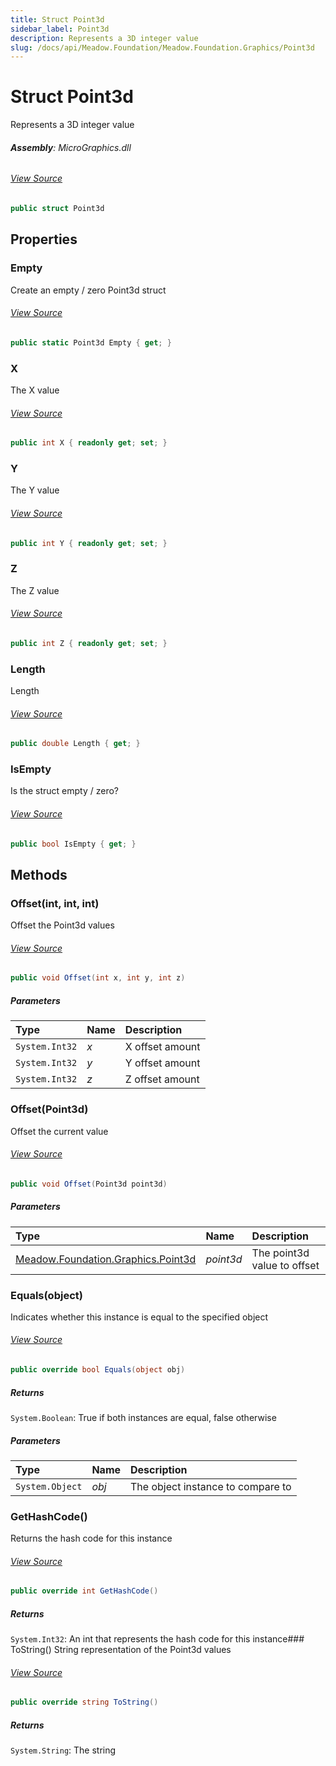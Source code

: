 ```yaml
---
title: Struct Point3d
sidebar_label: Point3d
description: Represents a 3D integer value
slug: /docs/api/Meadow.Foundation/Meadow.Foundation.Graphics/Point3d
---
```

# Struct Point3d
Represents a 3D integer value

###### **Assembly**: MicroGraphics.dll
###### [View Source](https://github.com/WildernessLabs/Meadow.Foundation.git/blob/develop/Source/Meadow.Foundation.Libraries_and_Frameworks/Graphics.MicroGraphics/Driver/Point3d.cs#L8)
```csharp title="Declaration"
public struct Point3d
```
## Properties
### Empty
Create an empty / zero Point3d struct
###### [View Source](https://github.com/WildernessLabs/Meadow.Foundation.git/blob/develop/Source/Meadow.Foundation.Libraries_and_Frameworks/Graphics.MicroGraphics/Driver/Point3d.cs#L13)
```csharp title="Declaration"
public static Point3d Empty { get; }
```
### X
The X value
###### [View Source](https://github.com/WildernessLabs/Meadow.Foundation.git/blob/develop/Source/Meadow.Foundation.Libraries_and_Frameworks/Graphics.MicroGraphics/Driver/Point3d.cs#L18)
```csharp title="Declaration"
public int X { readonly get; set; }
```
### Y
The Y value
###### [View Source](https://github.com/WildernessLabs/Meadow.Foundation.git/blob/develop/Source/Meadow.Foundation.Libraries_and_Frameworks/Graphics.MicroGraphics/Driver/Point3d.cs#L23)
```csharp title="Declaration"
public int Y { readonly get; set; }
```
### Z
The Z value
###### [View Source](https://github.com/WildernessLabs/Meadow.Foundation.git/blob/develop/Source/Meadow.Foundation.Libraries_and_Frameworks/Graphics.MicroGraphics/Driver/Point3d.cs#L28)
```csharp title="Declaration"
public int Z { readonly get; set; }
```
### Length
Length
###### [View Source](https://github.com/WildernessLabs/Meadow.Foundation.git/blob/develop/Source/Meadow.Foundation.Libraries_and_Frameworks/Graphics.MicroGraphics/Driver/Point3d.cs#L33)
```csharp title="Declaration"
public double Length { get; }
```
### IsEmpty
Is the struct empty / zero?
###### [View Source](https://github.com/WildernessLabs/Meadow.Foundation.git/blob/develop/Source/Meadow.Foundation.Libraries_and_Frameworks/Graphics.MicroGraphics/Driver/Point3d.cs#L38)
```csharp title="Declaration"
public bool IsEmpty { get; }
```
## Methods
### Offset(int, int, int)
Offset the Point3d values
###### [View Source](https://github.com/WildernessLabs/Meadow.Foundation.git/blob/develop/Source/Meadow.Foundation.Libraries_and_Frameworks/Graphics.MicroGraphics/Driver/Point3d.cs#L59)
```csharp title="Declaration"
public void Offset(int x, int y, int z)
```

##### Parameters

| Type | Name | Description |
|:--- |:--- |:--- |
| `System.Int32` | *x* | X offset amount |
| `System.Int32` | *y* | Y offset amount |
| `System.Int32` | *z* | Z offset amount |

### Offset(Point3d)
Offset the current value
###### [View Source](https://github.com/WildernessLabs/Meadow.Foundation.git/blob/develop/Source/Meadow.Foundation.Libraries_and_Frameworks/Graphics.MicroGraphics/Driver/Point3d.cs#L70)
```csharp title="Declaration"
public void Offset(Point3d point3d)
```

##### Parameters

| Type | Name | Description |
|:--- |:--- |:--- |
| [Meadow.Foundation.Graphics.Point3d](../Meadow.Foundation.Graphics/Point3d) | *point3d* | The point3d value to offset |

### Equals(object)
Indicates whether this instance is equal to the specified object
###### [View Source](https://github.com/WildernessLabs/Meadow.Foundation.git/blob/develop/Source/Meadow.Foundation.Libraries_and_Frameworks/Graphics.MicroGraphics/Driver/Point3d.cs#L132)
```csharp title="Declaration"
public override bool Equals(object obj)
```

##### Returns

`System.Boolean`: True if both instances are equal, false otherwise
##### Parameters

| Type | Name | Description |
|:--- |:--- |:--- |
| `System.Object` | *obj* | The object instance to compare to |

### GetHashCode()
Returns the hash code for this instance
###### [View Source](https://github.com/WildernessLabs/Meadow.Foundation.git/blob/develop/Source/Meadow.Foundation.Libraries_and_Frameworks/Graphics.MicroGraphics/Driver/Point3d.cs#L146)
```csharp title="Declaration"
public override int GetHashCode()
```

##### Returns

`System.Int32`: An int that represents the hash code for this instance### ToString()
String representation of the Point3d values
###### [View Source](https://github.com/WildernessLabs/Meadow.Foundation.git/blob/develop/Source/Meadow.Foundation.Libraries_and_Frameworks/Graphics.MicroGraphics/Driver/Point3d.cs#L155)
```csharp title="Declaration"
public override string ToString()
```

##### Returns

`System.String`: The string
